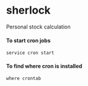 # sherlock
Personal stock calculation


#### To start cron jobs
`service cron start`

#### To find where cron is installed
`where crontab`